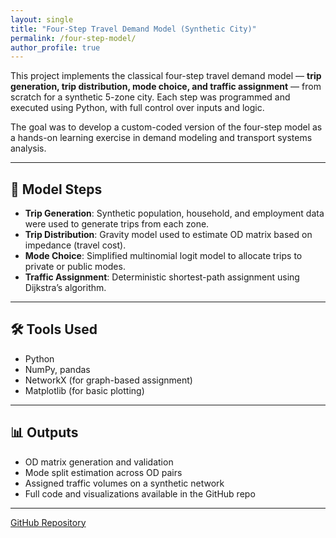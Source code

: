 ```yaml
---
layout: single
title: "Four-Step Travel Demand Model (Synthetic City)"
permalink: /four-step-model/
author_profile: true
---
```


This project implements the classical four-step travel demand model — **trip generation, trip distribution, mode choice, and traffic assignment** — from scratch for a synthetic 5-zone city. Each step was programmed and executed using Python, with full control over inputs and logic.

The goal was to develop a custom-coded version of the four-step model as a hands-on learning exercise in demand modeling and transport systems analysis.

---

## 🔄 Model Steps

- **Trip Generation**: Synthetic population, household, and employment data were used to generate trips from each zone.
- **Trip Distribution**: Gravity model used to estimate OD matrix based on impedance (travel cost).
- **Mode Choice**: Simplified multinomial logit model to allocate trips to private or public modes.
- **Traffic Assignment**: Deterministic shortest-path assignment using Dijkstra’s algorithm.

---

## 🛠 Tools Used
- Python
- NumPy, pandas
- NetworkX (for graph-based assignment)
- Matplotlib (for basic plotting)

---

## 📊 Outputs
- OD matrix generation and validation
- Mode split estimation across OD pairs
- Assigned traffic volumes on a synthetic network
- Full code and visualizations available in the GitHub repo

---

[GitHub Repository](https://github.com/muhtashimshahrier/Custom-Four-Step-Demand-Model-From-Scratch-)

